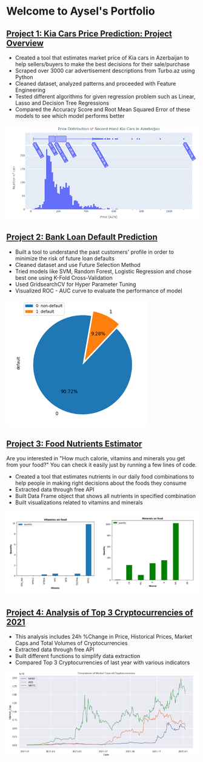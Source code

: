 # Welcome to Aysel's Portfolio

## [Project 1: Kia Cars Price Prediction: Project Overview](https://github.com/JafarzadeAysel/Kia_Cars_Price_Prediction) 
* Created a tool that estimates market price of Kia cars in Azerbaijan to help sellers/buyers to make the best decisions for their sale/purchase 
* Scraped over 3000 car advertisement descriptions from Turbo.az using Python
* Cleaned dataset, analyzed patterns and proceeded with Feature Engineering
* Tested different algorithms for given regression problem such as Linear, Lasso and Decision Tree Regressions
* Compared the Accuracy Score and Root Mean Squared Error of these models to see which model performs better

![](/images/price_distribution_cars.png)

## [Project 2: Bank Loan Default Prediction](https://github.com/JafarzadeAysel/Bank_Loan_Default_Prediction) 
* Built a tool to understand the past customers' profile in order to minimize the risk of future loan defaults
* Cleaned dataset and use Future Selection Method
* Tried models like SVM, Random Forest, Logistic Regression and chose best one using K-Fold Cross-Validation
* Used GridsearchCV for Hyper Parameter Tuning
* Visualized ROC - AUC curve to evaluate the performance of model

![](/images/image_2022-01-28_044546.png)


## [Project 3: Food Nutrients Estimator](https://github.com/JafarzadeAysel/Nutrients_In_Our_Food) 
Are you interested in "How much calorie, vitamins and minerals you get from your food?" You can check it easily just by running a few lines of code.
* Created a tool that estimates nutrients in our daily food combinations to help people in making right decisions about the foods they consume
* Extracted data through free API
* Built Data Frame object that shows all nutrients in specified combination
* Built visualizations related to vitamins and minerals

![](/images/vitamin_and_minerals.PNG)


## [Project 4: Analysis of Top 3 Cryptocurrencies of 2021](https://github.com/JafarzadeAysel/Analysis_of_Top3_Cryptocurrencies_of_2021) 
* This analysis includes 24h %Change in Price, Historical Prices, Market Caps and Total Volumes of Cryptocurrencies
* Extracted data through free API
* Built different functions to simplify data extraction
* Compared Top 3 Cryptocurrencies of last year with various indicators

![](/images/Cryptocurrencies_market_caps.PNG)
